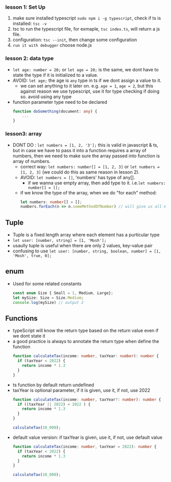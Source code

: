 ### lesson 1: Set Up
1. make sure installed typescript
`sudo npm i -g typescript`, check if ts is installed: `tsc -v`
2. tsc to run the typescript file, for exmaple, `tsc index.ts`, will return a js file.
3. configuration: `tsc --init`, then change some configuration
4. `run it with debugger` choose node.js


### lesson 2: data type
- `let age: number = 20;` or `let age = 20;` is the same, we dont have to state the type if it is initialized to a value.
- AVOID: `let age;` the age is `any` type in ts if we dont assign a value to it.
  - we can set anything to it later on. e.g. `age = 1`, `age = 2`, but this against reason we use typescript, use it for type checking if doing so. avoid using any type
- function parameter type need to be declared
    ```ts
    function doSomething(document: any) {
        ...
    }
    ```

### lesson3: array
- DONT DO : `let numbers = [1, 2, '3'];` this is valid in javascript & ts, but in case we have to pass it into a function requires a array of numbers, then we need to make sure the array passed into function is array of numbers.
  - correct way: `let numbers: number[] = [1, 2, 3]` or `let numbers = [1, 2, 3]` (we could do this as same reason in lesson 2).
  - AVOID: `let numbers = []`, 'numbers' has type of any[].
    - if we wanna use empty array, then add type to it. i.e.`let numbers: number[] = [];`
  - if we know the type of the array, when we 
  do "for each" method:
    ```ts
    let numbers: number[] = [];
    numbers.forEach(n => n.someMethodOfNumber) // will give us all methods of number object
    ```


## Tuple
- Tuple is a fixed length array where each element has a purticular type 
- `let user: [number, string] = [1, 'Mosh'];`
- usaully tuple is useful when there are only 2 values, key-value pair
- confusing to use `let user: [number, string, boolean, number] = [1, 'Mosh', true, 0];`

## enum
- Used for some related constants
  ```ts
  const enum Size { Small = 1, Medium, Large};
  let mySize: Size = Size.Medium;
  console.log(mySize) // output 2 
  ```

## Functions
- typeScript will know the return type based on the return value even if we dont state it 
- a good practice is always to annotate the return type when define the function
  ```ts
  function calculateTax(income: number, taxYear: number): number {
    if (taxYear < 2022) {
      return income * 1.3
    }
  }
  ```
- ts function by default return undefined
- taxYear is optional parameter, if it is given, use it, if not, use 2022
  ```typescript
  function calculateTax(income: number, taxYear?: number): number {
    if ((taxYear || 2022) < 2022 ) {
      return income * 1.3
    }
  }

  calculateTax(10_000);
  ```
- default value version: if taxYear is given, use it, if not, use default value
  ```typescript
  function calculateTax(income: number, taxYear = 2022): number {
    if (taxYear < 2022) {
      return income * 1.3
    }
  }

  calculateTax(10_000);
  ```